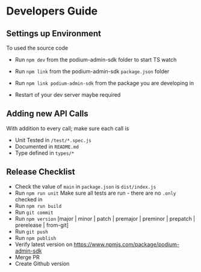 # Developers Guide

## Settings up Environment

To used the source code
- Run `npm dev` from the podium-admin-sdk folder to start TS watch 
- Run `npm link` from the podium-admin-sdk `package.json` folder  
- Run `npm link podium-admin-sdk` from the package you are developing in

- Restart of your dev server maybe required

## Adding new API Calls

With addition to every call; make sure each call is 
- Unit Tested in `/test/*.spec.js`
- Documented in `README.md`
- Type defined in `types/*`

## Release Checklist

- Check the value of `main` in `package.json` is `dist/index.js`
- Run `npm run unit` Make sure all tests are run - there are no `.only` checked in
- Run `npm run build`
- Run `git commit`
- Run `npm version` [major | minor | patch | premajor | preminor | prepatch | prerelease | from-git]
- Run `git push`
- Run `npm publish`
- Verify latest version on https://www.npmjs.com/package/podium-admin-sdk
- Merge PR
- Create Github version